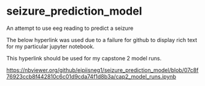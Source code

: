 # seizure_prediction_model
An attempt to use eeg reading to predict a seizure

The below hyperlink was used due to a failure for github to display rich text for my particular jupyter notebook. 

This hyperlink should be used for my capstone 2 model runs. 

https://nbviewer.org/github/eipiisneg1/seizure_prediction_model/blob/07c8f76923ccb8f442810c6c01d9cda74f1d8b3a/cap2_model_runs.ipynb
